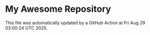 # My Awesome Repository

This file was automatically updated by a GitHub Action at Fri Aug 29 03:00:24 UTC 2025.
